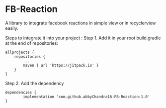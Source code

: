 # FB-Reaction
A library to integrate facebook reactions in simple view or in recyclerview easily.

Steps to integrate it into your project :
 Step 1. Add it in your root build.gradle at the end of repositories:

	allprojects {
		repositories {
			...
			maven { url 'https://jitpack.io' }
		}
	}
  
  
  
  Step 2. Add the dependency

	dependencies {
	        implementation 'com.github.abbyChandra16:FB-Reaction:1.0'
	}
